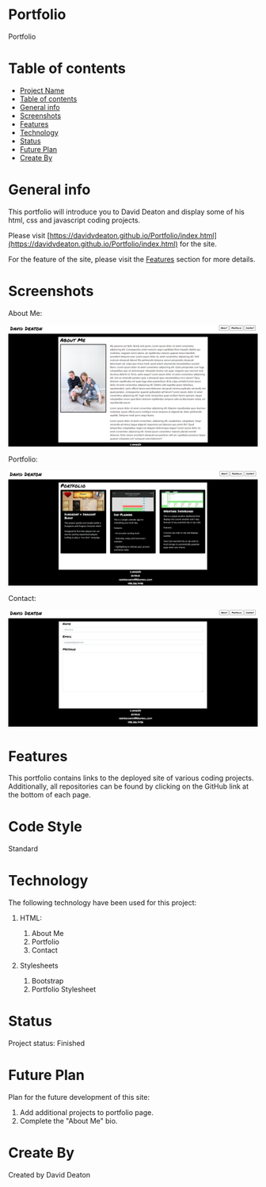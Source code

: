# Portfolio
Portfolio

# Table of contents
- [Project Name](#portfolio)
- [Table of contents](#table-of-contents)
- [General info](#general-info)
- [Screenshots](#screenshots)
- [Features](#features)
- [Technology](#technology)
- [Status](#status)
- [Future Plan](#future-plan)
- [Create By](#create-by)

# General info
This portfolio will introduce you to David Deaton and display some of his html, css and javascript coding projects.

Please visit [https://davidvdeaton.github.io/Portfolio/index.html](https://davidvdeaton.github.io/Portfolio/index.html) for the site.

For the feature of the site, please visit the [Features](#features) section for more details.

# Screenshots
About Me:

![About Me](images/aboutme.PNG?raw=true)

Portfolio:

![Portfolio](images/portfoliopage.PNG?raw=true)

Contact:

![Contact](images/contact.PNG?raw=true)

# Features
This portfolio contains links to the deployed site of various coding projects.  Additionally, all repositories can be found by clicking on the GitHub link at the bottom of each page.

# Code Style
Standard

# Technology
The following technology have been used for this project:

1. HTML:
    1. About Me
    2. Portfolio
    3. Contact
   
2. Stylesheets
    1. Bootstrap
    2. Portfolio Stylesheet

# Status
Project status: Finished

# Future Plan

Plan for the future development of this site:
1. Add additional projects to portfolio page.
2. Complete the "About Me" bio.

# Create By
Created by David Deaton
